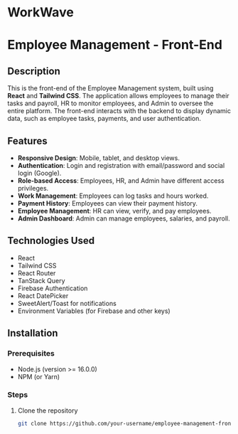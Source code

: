 # WorkWave

# Employee Management - Front-End

## Description
This is the front-end of the Employee Management system, built using **React** and **Tailwind CSS**. The application allows employees to manage their tasks and payroll, HR to monitor employees, and Admin to oversee the entire platform. The front-end interacts with the backend to display dynamic data, such as employee tasks, payments, and user authentication.

## Features
- **Responsive Design**: Mobile, tablet, and desktop views.
- **Authentication**: Login and registration with email/password and social login (Google).
- **Role-based Access**: Employees, HR, and Admin have different access privileges.
- **Work Management**: Employees can log tasks and hours worked.
- **Payment History**: Employees can view their payment history.
- **Employee Management**: HR can view, verify, and pay employees.
- **Admin Dashboard**: Admin can manage employees, salaries, and payroll.

## Technologies Used
- React
- Tailwind CSS
- React Router
- TanStack Query
- Firebase Authentication
- React DatePicker
- SweetAlert/Toast for notifications
- Environment Variables (for Firebase and other keys)

## Installation

### Prerequisites
- Node.js (version >= 16.0.0)
- NPM (or Yarn)

### Steps
1. Clone the repository
   ```bash
   git clone https://github.com/your-username/employee-management-frontend.git
